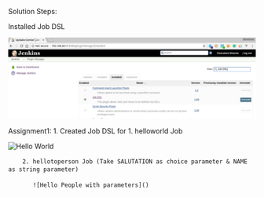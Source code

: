 
Solution Steps:

 Installed Job DSL

![Job DSL Plugin](https://github.com/its4cs/DevOpsNinja/blob/master/Assignments/images/JenkinsDay5Assignment1-dsl.png)

Assignment1:
    1. Created Job DSL for
        1. helloworld Job  

![Hello World]()

        2. hellotoperson Job (Take SALUTATION as choice parameter & NAME as string parameter)

           ![Hello People with parameters]()

           